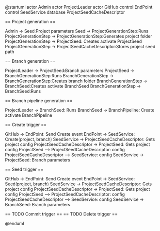 @startuml
actor Admin
actor ProjectLeader
actor GitHub
control EndPoint
control SeedService
database ProjectSeedCacheDescriptor

== Project generation ==

Admin -> Seed:Project parameters
Seed -> ProjectGenerationStep:Runs
ProjectGenerationStep -> ProjectGenerationStep:Generates project folder
ProjectGenerationStep -> ProjectSeed: Creates
activate ProjectSeed
ProjectGenerationStep -> ProjectSeedCacheDescriptor:Stores project seed path

== Branch generation ==

ProjectLeader -> ProjectSeed:Branch parameters
ProjectSeed -> BranchGenerationStep:Runs
BranchGenerationStep -> BranchGenerationStep:Creates branch folder
BranchGenerationStep -> BranchSeed:Creates
activate BranchSeed
BranchGenerationStep -> BranchSeed:Runs

== Branch pipeline generation ==

ProjectLeader -> BranchSeed: Runs
BranchSeed -> BranchPipeline: Create
activate BranchPipeline

== Create trigger ==

GitHub -> EndPoint: Send Create event
EndPoint -> SeedService: Create(project, branch)
SeedService -> ProjectSeedCacheDescriptor: Gets project config
ProjectSeedCacheDescriptor -> ProjectSeed: Gets project config
ProjectSeed --> ProjectSeedCacheDescriptor: config
ProjectSeedCacheDescriptor --> SeedService: config
SeedService -> ProjectSeed: Branch parameters

== Seed trigger ==

GitHub -> EndPoint: Send Create event
EndPoint -> SeedService: Seed(project, branch)
SeedService -> ProjectSeedCacheDescriptor: Gets project config
ProjectSeedCacheDescriptor -> ProjectSeed: Gets project config
ProjectSeed --> ProjectSeedCacheDescriptor: config
ProjectSeedCacheDescriptor --> SeedService: config
SeedService -> BranchSeed: Branch parameters

== TODO Commit trigger ==
== TODO Delete trigger ==

@enduml